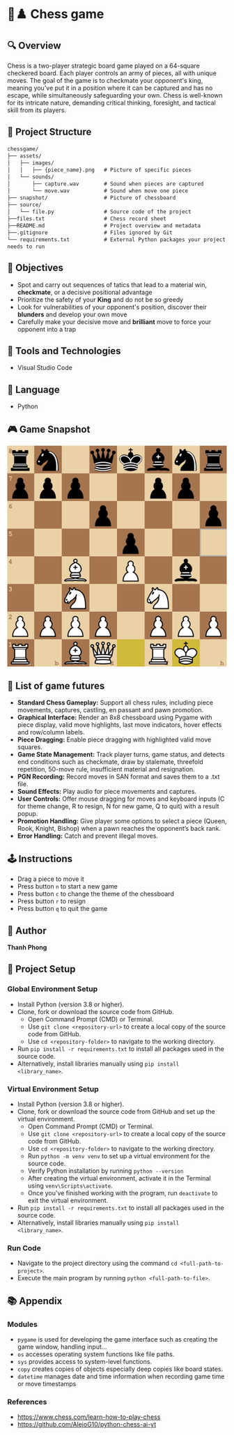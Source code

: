 # 👑♟️ Chess game

## 🔍 Overview

Chess is a two-player strategic board game played on a 64-square checkered board. Each player controls an army of pieces, all with unique moves. The goal of the game is to checkmate your opponent's king, meaning you've put it in a position where it can be captured and has no escape, while simultaneously safeguarding your own. Chess is well-known for its intricate nature, demanding critical thinking, foresight, and tactical skill from its players.


## 📁 Project Structure

```text
chessgame/
├── assets/
│   ├── images/
│   │   ├── {piece_name}.png   # Picture of specific pieces
│   └── sounds/
│       ├── capture.wav        # Sound when pieces are captured
│       └── move.wav           # Sound when move one piece
├── snapshot/                  # Picture of chessboard
├── source/
│   └── file.py                # Source code of the project
├──files.txt                   # Chess record sheet
├──README.md                   # Project overview and metadata
├──.gitignore                  # Files ignored by Git
└── requirements.txt           # External Python packages your project needs to run
```

## 📌 Objectives

- Spot and carry out sequences of tatics that lead to a material win, **checkmate**, or a decisive positional advantage
- Prioritize the safety of your **King** and do not be so greedy
- Look for vulnerabilities of your opponent's position, discover their **blunders** and develop your own move
- Carefully make your decisive move and **brilliant** move to force your opponent into a trap  


## 🧰 Tools and Technologies

- Visual Studio Code

## 📕 Language
- Python 
  

## 🎮 Game Snapshot

 <div align="center">
   <img src="snapshot/chess.png" alt="chess">
 </div>

## 📄 List of game futures
- **Standard Chess Gameplay:** Support all chess rules, including piece movements, captures, castling, en passant and pawn promotion.
- **Graphical Interface:** Render an 8x8 chessboard using Pygame with piece display, valid move highlights, last move indicators, hover effects and row/column labels.
- **Piece Dragging:** Enable piece dragging with highlighted valid move squares.
- **Game State Management:** Track player turns, game status, and detects end conditions such as checkmate, draw by stalemate, threefold repetition, 50-move rule, insufficient material and resignation.
- **PGN Recording:** Record moves in SAN format and saves them to a .txt file.
- **Sound Effects:** Play audio for piece movements and captures.
- **User Controls:** Offer mouse dragging for moves and keyboard inputs (C for theme change, R to resign, N for new game, Q to quit) with a result popup.
- **Promotion Handling:** Give player some options to select a piece (Queen, Rook, Knight, Bishop) when a pawn reaches the opponent’s back rank.
- **Error Handling:** Catch and prevent illegal moves.
## 🕹️ Instructions
- Drag a piece to move it
- Press button `n` to start a new game
- Press button `c` to change the theme of the chessboard
- Press button `r` to resign
- Press button `q` to quit the game

## 👥 Author

  **Thanh Phong**

## 🤖 Project Setup
### Global Environment Setup
- Install Python (version 3.8 or higher).
- Clone, fork or download the source code from GitHub.
  + Open Command Prompt (CMD) or Terminal.
  + Use `git clone <repository-url>` to create a local copy of the source code from GitHub.
  + Use `cd <repository-folder>` to navigate to the working directory.
- Run `pip install -r requirements.txt` to install all packages used in the source code.
- Alternatively, install libraries manually using `pip install <library_name>`.
### Virtual Environment Setup
- Install Python (version 3.8 or higher).
- Clone, fork or download the source code from GitHub and set up the virtual environment.
  + Open Command Prompt (CMD) or Terminal.
  + Use `git clone <repository-url>` to create a local copy of the source code from GitHub.
  + Use `cd <repository-folder>` to navigate to the working directory.
  + Run `python -m venv venv` to set up a virtual environment for the source code.
  + Verify Python installation by running `python --version`
  + After creating the virtual environment, activate it in the Terminal using `venv\Scripts\activate`.
  + Once you've finished working with the program, run `deactivate` to exit the virtual environment.
- Run `pip install -r requirements.txt` to install all packages used in the source code.
- Alternatively, install libraries manually using `pip install <library_name>`.
### Run Code
- Navigate to the project directory using the command `cd <full-path-to-project>`.
- Execute the main program by running `python <full-path-to-file>`.

## 📚 Appendix 
### Modules
- `pygame` is used for developing the game interface such as creating the game window, handling input...
- `os` accesses operating system functions like file paths.
- `sys` provides access to system-level functions.
- `copy` creates copies of objects especially deep copies like board states.
- `datetime` manages date and time information when recording game time or move timestamps
### References
- https://www.chess.com/learn-how-to-play-chess
- https://github.com/AlejoG10/python-chess-ai-yt
